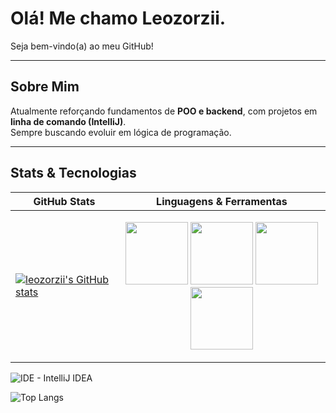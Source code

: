 # Olá! Me chamo Leozorzii.
Seja bem-vindo(a) ao meu GitHub!

---

## Sobre Mim
Atualmente reforçando fundamentos de **POO e backend**, com projetos em **linha de comando (IntelliJ)**.  
Sempre buscando evoluir em lógica de programação.

---

##  Stats & Tecnologias

| GitHub Stats | Linguagens & Ferramentas |
|--------------|---------------------------|
| [![leozorzii's GitHub stats](https://github-readme-stats.vercel.app/api?username=leozorzii&show_icons=true&theme=tokyonight)](https://github.com/leozorzii/github-readme-stats) | <p align="center"> <img src="https://cdn.jsdelivr.net/gh/devicons/devicon/icons/java/java-original.svg" width="100"/> <img src="https://cdn.jsdelivr.net/gh/devicons/devicon/icons/cplusplus/cplusplus-original.svg" width="100"/> <img src="https://cdn.jsdelivr.net/gh/devicons/devicon/icons/c/c-original.svg" width="100"/><img src="https://cdn.jsdelivr.net/gh/devicons/devicon/icons/vscode/vscode-original.svg" width="100"/>
![IDE - IntelliJ IDEA](https://img.shields.io/badge/IDE-IntelliJ%20IDEA-000000?logo=intellijidea&logoColor=white)


<img src="https://camo.githubusercontent.com/993bf17d87bfc91a0746847e5ed6d804a97380f93bcf7a99d5ceafbd85cfe5a6/68747470733a2f2f6769746875622d726561646d652d73746174732e76657263656c2e6170702f6170692f746f702d6c616e67732f3f757365726e616d653d677370656e63657274266c61796f75743d636f6d7061637426686964655f7469746c653d74727565266c616e67735f636f756e743d36267468656d653d6461726b26636172645f77696474683d353030" alt="Top Langs" data-canonical-src="https://github-readme-stats.vercel.app/api/top-langs/?username=gspencert&amp;layout=compact&amp;hide_title=true&amp;langs_count=6&amp;theme=dark&amp;card_width=500" style="max-width: 100%;">
